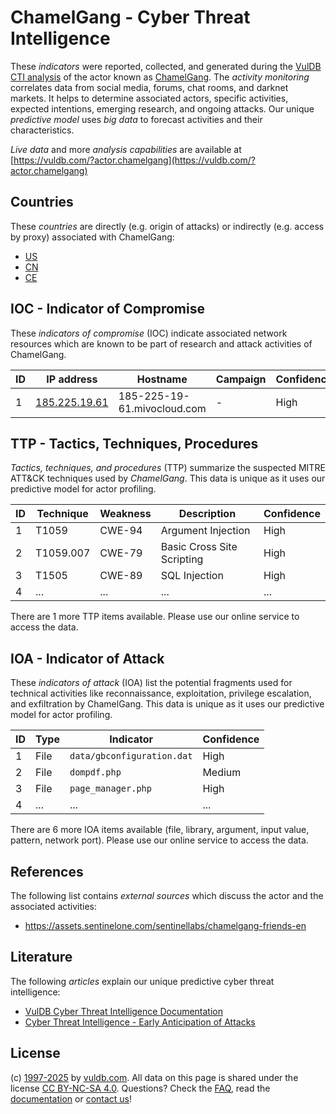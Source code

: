 # ChamelGang - Cyber Threat Intelligence

These _indicators_ were reported, collected, and generated during the [VulDB CTI analysis](https://vuldb.com/?kb.cti) of the actor known as [ChamelGang](https://vuldb.com/?actor.chamelgang). The _activity monitoring_ correlates data from social media, forums, chat rooms, and darknet markets. It helps to determine associated actors, specific activities, expected intentions, emerging research, and ongoing attacks. Our unique _predictive model_ uses _big data_ to forecast activities and their characteristics.

_Live data_ and more _analysis capabilities_ are available at [https://vuldb.com/?actor.chamelgang](https://vuldb.com/?actor.chamelgang)

## Countries

These _countries_ are directly (e.g. origin of attacks) or indirectly (e.g. access by proxy) associated with ChamelGang:

* [US](https://vuldb.com/?country.us)
* [CN](https://vuldb.com/?country.cn)
* [CE](https://vuldb.com/?country.ce)

## IOC - Indicator of Compromise

These _indicators of compromise_ (IOC) indicate associated network resources which are known to be part of research and attack activities of ChamelGang.

ID | IP address | Hostname | Campaign | Confidence
-- | ---------- | -------- | -------- | ----------
1 | [185.225.19.61](https://vuldb.com/?ip.185.225.19.61) | 185-225-19-61.mivocloud.com | - | High

## TTP - Tactics, Techniques, Procedures

_Tactics, techniques, and procedures_ (TTP) summarize the suspected MITRE ATT&CK techniques used by _ChamelGang_. This data is unique as it uses our predictive model for actor profiling.

ID | Technique | Weakness | Description | Confidence
-- | --------- | -------- | ----------- | ----------
1 | T1059 | CWE-94 | Argument Injection | High
2 | T1059.007 | CWE-79 | Basic Cross Site Scripting | High
3 | T1505 | CWE-89 | SQL Injection | High
4 | ... | ... | ... | ...

There are 1 more TTP items available. Please use our online service to access the data.

## IOA - Indicator of Attack

These _indicators of attack_ (IOA) list the potential fragments used for technical activities like reconnaissance, exploitation, privilege escalation, and exfiltration by ChamelGang. This data is unique as it uses our predictive model for actor profiling.

ID | Type | Indicator | Confidence
-- | ---- | --------- | ----------
1 | File | `data/gbconfiguration.dat` | High
2 | File | `dompdf.php` | Medium
3 | File | `page_manager.php` | High
4 | ... | ... | ...

There are 6 more IOA items available (file, library, argument, input value, pattern, network port). Please use our online service to access the data.

## References

The following list contains _external sources_ which discuss the actor and the associated activities:

* https://assets.sentinelone.com/sentinellabs/chamelgang-friends-en

## Literature

The following _articles_ explain our unique predictive cyber threat intelligence:

* [VulDB Cyber Threat Intelligence Documentation](https://vuldb.com/?kb.cti)
* [Cyber Threat Intelligence - Early Anticipation of Attacks](https://www.scip.ch/en/?labs.20201022)

## License

(c) [1997-2025](https://vuldb.com/?kb.changelog) by [vuldb.com](https://vuldb.com/?kb.about). All data on this page is shared under the license [CC BY-NC-SA 4.0](https://creativecommons.org/licenses/by-nc-sa/4.0/). Questions? Check the [FAQ](https://vuldb.com/?kb.faq), read the [documentation](https://vuldb.com/?kb) or [contact us](https://vuldb.com/?contact)!
